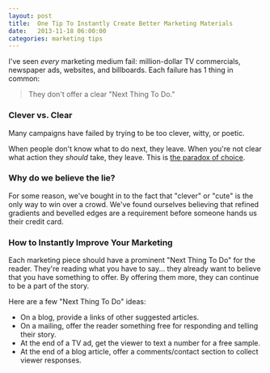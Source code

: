 ```yaml
---
layout: post
title:  One Tip To Instantly Create Better Marketing Materials
date:   2013-11-18 06:00:00
categories: marketing tips
---
```


I've seen _every_ marketing medium fail: million-dollar TV commercials, newspaper ads, websites, and billboards. Each failure has 1 thing in common:

> They don't offer a clear "Next Thing To Do."

### Clever vs. Clear

Many campaigns have failed by trying to be too clever, witty, or poetic. 

When people don't know what to do next, they leave. When you're not clear what action they _should_ take, they leave. This is [the paradox of choice](http://www.ted.com/talks/barry_schwartz_on_the_paradox_of_choice.html).

### Why do we believe the lie?

For some reason, we've bought in to the fact that "clever" or "cute" is the only way to win over a crowd. We've found ourselves believing that refined gradients and bevelled edges are a requirement before someone hands us their credit card.

### How to Instantly Improve Your Marketing

Each marketing piece should have a prominent "Next Thing To Do" for the reader. They're reading what you have to say... they already want to believe that you have something to offer. By offering them more, they can continue to be a part of the story.

Here are a few "Next Thing To Do" ideas:
- On a blog, provide a links of other suggested articles.
- On a mailing, offer the reader something free for responding and telling their story.
- At the end of a TV ad, get the viewer to text a number for a free sample.
- At the end of a blog article, offer a comments/contact section to collect viewer responses.
